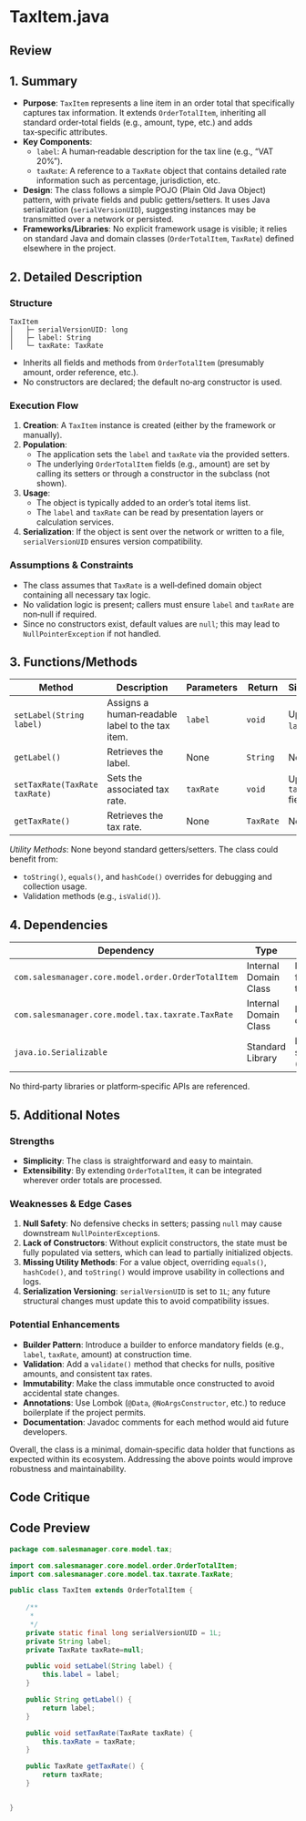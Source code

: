 # TaxItem.java

## Review

## 1. Summary
- **Purpose**: `TaxItem` represents a line item in an order total that specifically captures tax information. It extends `OrderTotalItem`, inheriting all standard order‑total fields (e.g., amount, type, etc.) and adds tax‑specific attributes.
- **Key Components**:
  - `label`: A human‑readable description for the tax line (e.g., “VAT 20%”).
  - `taxRate`: A reference to a `TaxRate` object that contains detailed rate information such as percentage, jurisdiction, etc.
- **Design**: The class follows a simple POJO (Plain Old Java Object) pattern, with private fields and public getters/setters. It uses Java serialization (`serialVersionUID`), suggesting instances may be transmitted over a network or persisted.
- **Frameworks/Libraries**: No explicit framework usage is visible; it relies on standard Java and domain classes (`OrderTotalItem`, `TaxRate`) defined elsewhere in the project.

## 2. Detailed Description
### Structure
```
TaxItem
│   ├─ serialVersionUID: long
│   ├─ label: String
│   └─ taxRate: TaxRate
```
- Inherits all fields and methods from `OrderTotalItem` (presumably amount, order reference, etc.).
- No constructors are declared; the default no‑arg constructor is used.

### Execution Flow
1. **Creation**: A `TaxItem` instance is created (either by the framework or manually).
2. **Population**:
   - The application sets the `label` and `taxRate` via the provided setters.
   - The underlying `OrderTotalItem` fields (e.g., amount) are set by calling its setters or through a constructor in the subclass (not shown).
3. **Usage**:
   - The object is typically added to an order’s total items list.
   - The `label` and `taxRate` can be read by presentation layers or calculation services.
4. **Serialization**: If the object is sent over the network or written to a file, `serialVersionUID` ensures version compatibility.

### Assumptions & Constraints
- The class assumes that `TaxRate` is a well‑defined domain object containing all necessary tax logic.
- No validation logic is present; callers must ensure `label` and `taxRate` are non‑null if required.
- Since no constructors exist, default values are `null`; this may lead to `NullPointerException` if not handled.

## 3. Functions/Methods
| Method | Description | Parameters | Return | Side‑Effects |
|--------|-------------|------------|--------|--------------|
| `setLabel(String label)` | Assigns a human‑readable label to the tax item. | `label` | `void` | Updates the `label` field. |
| `getLabel()` | Retrieves the label. | None | `String` | None |
| `setTaxRate(TaxRate taxRate)` | Sets the associated tax rate. | `taxRate` | `void` | Updates the `taxRate` field. |
| `getTaxRate()` | Retrieves the tax rate. | None | `TaxRate` | None |

*Utility Methods*: None beyond standard getters/setters. The class could benefit from:
- `toString()`, `equals()`, and `hashCode()` overrides for debugging and collection usage.
- Validation methods (e.g., `isValid()`).

## 4. Dependencies
| Dependency | Type | Notes |
|------------|------|-------|
| `com.salesmanager.core.model.order.OrderTotalItem` | Internal Domain Class | Provides base fields (amount, type, etc.). |
| `com.salesmanager.core.model.tax.taxrate.TaxRate` | Internal Domain Class | Holds tax rate details. |
| `java.io.Serializable` | Standard Library | Enables serialization (`serialVersionUID`). |

No third‑party libraries or platform‑specific APIs are referenced.

## 5. Additional Notes
### Strengths
- **Simplicity**: The class is straightforward and easy to maintain.
- **Extensibility**: By extending `OrderTotalItem`, it can be integrated wherever order totals are processed.

### Weaknesses & Edge Cases
1. **Null Safety**: No defensive checks in setters; passing `null` may cause downstream `NullPointerException`s.
2. **Lack of Constructors**: Without explicit constructors, the state must be fully populated via setters, which can lead to partially initialized objects.
3. **Missing Utility Methods**: For a value object, overriding `equals()`, `hashCode()`, and `toString()` would improve usability in collections and logs.
4. **Serialization Versioning**: `serialVersionUID` is set to `1L`; any future structural changes must update this to avoid compatibility issues.

### Potential Enhancements
- **Builder Pattern**: Introduce a builder to enforce mandatory fields (e.g., `label`, `taxRate`, amount) at construction time.
- **Validation**: Add a `validate()` method that checks for nulls, positive amounts, and consistent tax rates.
- **Immutability**: Make the class immutable once constructed to avoid accidental state changes.
- **Annotations**: Use Lombok (`@Data`, `@NoArgsConstructor`, etc.) to reduce boilerplate if the project permits.
- **Documentation**: Javadoc comments for each method would aid future developers.

Overall, the class is a minimal, domain‑specific data holder that functions as expected within its ecosystem. Addressing the above points would improve robustness and maintainability.

## Code Critique



## Code Preview

```java
package com.salesmanager.core.model.tax;

import com.salesmanager.core.model.order.OrderTotalItem;
import com.salesmanager.core.model.tax.taxrate.TaxRate;

public class TaxItem extends OrderTotalItem {
	
	/**
	 * 
	 */
	private static final long serialVersionUID = 1L;
	private String label;
	private TaxRate taxRate=null;

	public void setLabel(String label) {
		this.label = label;
	}

	public String getLabel() {
		return label;
	}

	public void setTaxRate(TaxRate taxRate) {
		this.taxRate = taxRate;
	}

	public TaxRate getTaxRate() {
		return taxRate;
	}


}



```

